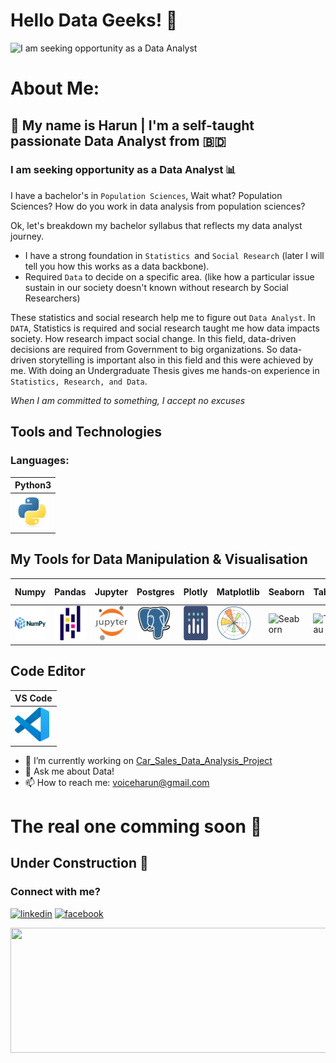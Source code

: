 # Hello Data Geeks! 🔰


![I am seeking opportunity as a Data Analyst](https://cdn.sanity.io/images/tlr8oxjg/production/22c3b048689e6b8cd048157c7eb3c01cce769a41-1456x816.png?w=3840&q=80&fit=clip&auto=format)

# About Me:

## 👋 My name is Harun | I'm a self-taught passionate Data Analyst from 🇧🇩
### I am seeking opportunity as a Data Analyst 📊
I have a bachelor's in `Population Sciences`, Wait what? Population Sciences? How do you work in data analysis from population sciences?

Ok, let's breakdown my bachelor syllabus that reflects my data analyst journey. 

* I have a strong foundation in `Statistics `and `Social Research` (later I will tell you how this works as a data backbone).
* Required `Data` to decide on a specific area. (like how a particular issue sustain in our society doesn't known without research by Social Researchers)

These statistics and social research help me to figure out `Data Analyst`. In `DATA`, Statistics is required and social research taught me how data impacts society. How research impact social change. In this field, data-driven decisions are required from Government to big organizations. So data-driven storytelling is important also in this field and this were achieved by me. With doing an Undergraduate Thesis gives me hands-on experience in `Statistics, Research, and Data`. 

*When I am committed to something, I accept no excuses*

## Tools and Technologies

### Languages:
| Python3 |
|----------|
|  <img src="https://github.com/devicons/devicon/blob/master/icons/python/python-original.svg" title="Python"  alt="Python" width="55" height="55"/> |


## My Tools for Data Manipulation & Visualisation

| Numpy | Pandas | Jupyter | Postgres | Plotly | Matplotlib | Seaborn | Tableau | Scikit-Learn |
|----------|----------|----------|----------|----------|----------|----------|----------|----------|
|  <img src="https://github.com/devicons/devicon/blob/master/icons/numpy/numpy-original-wordmark.svg" title="Numpy" alt="Numpy" width="55" height="55"/> |  <img src="https://github.com/devicons/devicon/blob/master/icons/pandas/pandas-original.svg" title="Pandas" alt="Pandas" width="55" height="55"/> | <img src="https://github.com/devicons/devicon/blob/master/icons/jupyter/jupyter-original-wordmark.svg" title="Jupyter" alt="Jupyter" width="55" height="55"/> | <img src="https://github.com/devicons/devicon/blob/master/icons/postgresql/postgresql-original.svg" title="Postgres" alt="Postgres" width="55" height="55"/> | <img src="https://github.com/devicons/devicon/blob/master/icons/plotly/plotly-original.svg" title="Plotly" alt="Plotly" width="55" height="55"/> | <img src="https://github.com/devicons/devicon/blob/master/icons/matplotlib/matplotlib-original.svg" title="Matplotlib" alt="Matplotlib" width="55" height="55"/> | <img src="https://seaborn.pydata.org/_images/logo-mark-lightbg.svg" title="Seaborn" alt="Seaborn" width="55" height="55"/> | <img src="https://upload.wikimedia.org/wikipedia/commons/4/4b/Tableau_Logo.png" title="Tableau" alt="Tableau" width="55" height="55"/> | <img src="https://upload.wikimedia.org/wikipedia/commons/0/05/Scikit_learn_logo_small.svg" title="Scikit-Learn" alt="Scikit-Learn" width="55" height="55"/> |

## Code Editor

| VS Code |
|----------|
| <img src="https://github.com/devicons/devicon/blob/master/icons/vscode/vscode-original.svg" title="VS Code" alt="VS Code" width="55" height="55"/> |



- 🔭 I’m currently working on [Car_Sales_Data_Analysis_Project](https://github.com/harunrhimu/SQLProjects) 
- 💬 Ask me about Data! 
- 📫 How to reach me: voiceharun@gmail.com

# The real one comming soon 🔰

## Under Construction 👷 
### Connect with me?
[<img src='https://cdn.jsdelivr.net/npm/simple-icons@3.0.1/icons/linkedin.svg' alt='linkedin' height='40'>](https://www.linkedin.com/in/harunrhimu/)  [<img src='https://cdn.jsdelivr.net/npm/simple-icons@3.0.1/icons/facebook.svg' alt='facebook' height='40'>](https://www.facebook.com/harunrhimu)  



<p align="center">
  <img width="600" height="200" src="https://github-readme-stats.vercel.app/api?username=harunrhimu&show_icons=true&theme=vision-friendly-dark">
 </p>
 


<div id="header" align="center">
  <img src="https://komarev.com/ghpvc/?username=harunrhimu&style=for-the-badge&color=orange" alt=""/>
</div>


